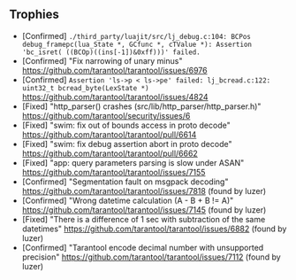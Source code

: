 ## Trophies


- [Confirmed] `./third_party/luajit/src/lj_debug.c:104: BCPos debug_framepc(lua_State *, GCfunc *, cTValue *): Assertion 'bc_isret( ((BCOp)((ins[-1])&0xff)))' failed.`
- [Confirmed] "Fix narrowing of unary minus"
  https://github.com/tarantool/tarantool/issues/6976
- [Confirmed] `Assertion 'ls->p < ls->pe' failed: lj_bcread.c:122: uint32_t bcread_byte(LexState *)`
  https://github.com/tarantool/tarantool/issues/4824
- [Fixed] "http\_parser() crashes (src/lib/http\_parser/http\_parser.h)"
  https://github.com/tarantool/security/issues/6
- [Fixed] "swim: fix out of bounds access in proto decode"
  https://github.com/tarantool/tarantool/pull/6614
- [Fixed] "swim: fix debug assertion abort in proto decode"
  https://github.com/tarantool/tarantool/pull/6662
- [Fixed] "app: query parameters parsing is slow under ASAN"
  https://github.com/tarantool/tarantool/issues/7155
- [Confirmed] "Segmentation fault on msgpack decoding"
  https://github.com/tarantool/tarantool/issues/7818 (found by luzer)
- [Confirmed] "Wrong datetime calculation (A - B + B != A)"
  https://github.com/tarantool/tarantool/issues/7145 (found by luzer)
- [Fixed] "There is a difference of 1 sec with subtraction of the same datetimes"
  https://github.com/tarantool/tarantool/issues/6882 (found by luzer)
- [Confirmed] "Tarantool encode decimal number with unsupported precision"
  https://github.com/tarantool/tarantool/issues/7112 (found by luzer)
